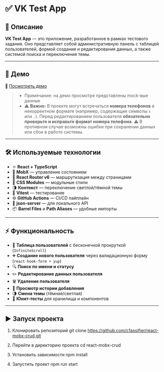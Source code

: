 # ✅ VK Test App

## 📖 Описание

**VK Test App** — это приложение, разработанное в рамках тестового задания.
Оно представляет собой административную панель с таблицей пользователей, формой создания и редактирования данных, а также системой поиска и переключения темы.

---

## 🚀 Демо

🔗 [Посмотреть демо](https://c1assifier.github.io/react-mobx-crud/)

> - Примечание: на демо просмотре представлены mock-вые данные
> - ⚠️ **Важно:** В проекте могут встречаться **номера телефонов** в некорректном формате (например, содержащие символы `x` или `.`).
>   Перед редактированием пользователя **обязательно проверьте и исправьте формат номера телефона**.
>   ⚠️ В противном случае возможны ошибки при сохранении данных или сбои в работе системы.

---

## 🛠️ Используемые технологии

- ⚛ **React + TypeScript**
- 🔄 **MobX** — управление состоянием
- 🧭 **React Router v6** — маршрутизация между страницами
- 🎨 **CSS Modules** — модульные стили
- 🌗 **Контекст** — переключение светлой/тёмной темы
- 🧪 **Vitest** — тестирование
- ⚙️ **GitHub Actions** — CI/CD пайплайн
- 🔀 **json-server** — для локального API
- 📦 **Barrel Files** и **Path Aliases** — удобные импорты

---

## ⚡ Функциональность

- 📄 **Таблица пользователей** с бесконечной прокруткой (`InfiniteScroll`)
- ➕ **Создание нового пользователя** через валидационную форму (`react-hook-form + yup`)
- 🔍 **Поиск по имени и статусу**
- ✏️ **Редактирование данных пользователя**
- 🗑 **Удаление пользователя**
- 📜 **Просмотр истории добавления**
- 🌗 **Смена темы** (тёмная/светлая)
- 🧪 **Юнит-тесты** для хранилища и компонентов

---

## ▶️ Запуск проекта

1. Клонировать репозиторий
   git clone https://github.com/c1assifier/react-mobx-crud.git

2. Перейти в директорию проекта
   cd react-mobx-crud

3. Установить зависимости
   npm install

4. Запустить проект
   npm run start
